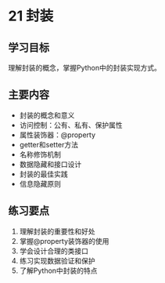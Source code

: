 # 21 封装

## 学习目标
理解封装的概念，掌握Python中的封装实现方式。

## 主要内容
- 封装的概念和意义
- 访问控制：公有、私有、保护属性
- 属性装饰器：@property
- getter和setter方法
- 名称修饰机制
- 数据隐藏和接口设计
- 封装的最佳实践
- 信息隐藏原则

## 练习要点
1. 理解封装的重要性和好处
2. 掌握@property装饰器的使用
3. 学会设计合理的类接口
4. 练习实现数据验证和保护
5. 了解Python中封装的特点